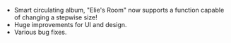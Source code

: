 - Smart circulating album, "Elie's Room" now supports a function capable of changing a stepwise size! 
- Huge improvements for UI and design.
- Various bug fixes.